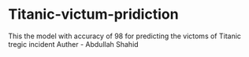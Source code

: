 # Titanic-victum-pridiction
This the model with accuracy of 98 for predicting the victoms of Titanic tregic incident
Auther - Abdullah Shahid
